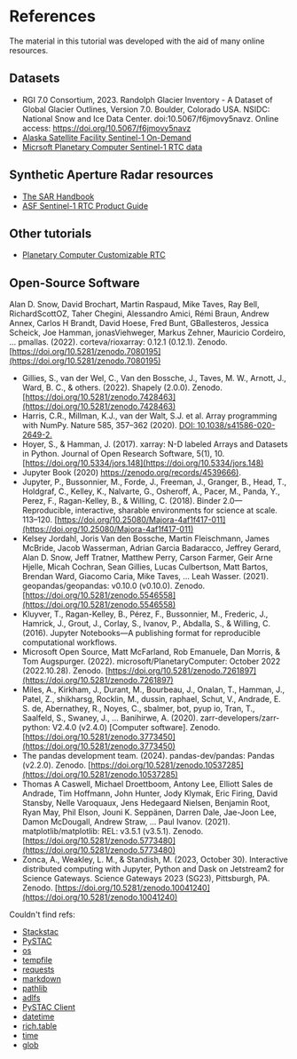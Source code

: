 # References

The material in this tutorial was developed with the aid of many online resources. 

## Datasets

- RGI 7.0 Consortium, 2023. Randolph Glacier Inventory - A Dataset of Global Glacier Outlines, Version 7.0. Boulder, Colorado USA. NSIDC: National Snow and Ice Data Center. doi:10.5067/f6jmovy5navz. Online access: https://doi.org/10.5067/f6jmovy5navz
- [Alaska Satellite Facility Sentinel-1 On-Demand](https://search.asf.alaska.edu/#/?topic=onDemand)
- [Micrsoft Planetary Computer Sentinel-1 RTC data](https://planetarycomputer.microsoft.com/dataset/sentinel-1-rtc)

## Synthetic Aperture Radar resources
- [The SAR Handbook](https://ntrs.nasa.gov/api/citations/20190002563/downloads/20190002563.pdf)
- [ASF Sentinel-1 RTC Product Guide](https://hyp3-docs.asf.alaska.edu/guides/rtc_product_guide/)

## Other tutorials
- [Planetary Computer Customizable RTC](https://planetarycomputer.microsoft.com/docs/tutorials/customizable-rtc-sentinel1/)

## Open-Source Software
 Alan D. Snow, David Brochart, Martin Raspaud, Mike Taves, Ray Bell, RichardScottOZ, Taher Chegini, Alessandro Amici, Rémi Braun, Andrew Annex, Carlos H Brandt, David Hoese, Fred Bunt, GBallesteros, Jessica Scheick, Joe Hamman, jonasViehweger, Markus Zehner, Mauricio Cordeiro, … pmallas. (2022). corteva/rioxarray: 0.12.1 (0.12.1). Zenodo. [https://doi.org/10.5281/zenodo.7080195](https://doi.org/10.5281/zenodo.7080195)
- Gillies, S., van der Wel, C., Van den Bossche, J., Taves, M. W., Arnott, J., Ward, B. C., & others. (2022). Shapely (2.0.0). Zenodo. [https://doi.org/10.5281/zenodo.7428463](https://doi.org/10.5281/zenodo.7428463)
- Harris, C.R., Millman, K.J., van der Walt, S.J. et al. Array programming with NumPy. Nature 585, 357–362 (2020). [DOI: 10.1038/s41586-020-2649-2.](https://doi.org/10.1038/s41586-020-2649-2)
- Hoyer, S., & Hamman, J. (2017). xarray: N-D labeled Arrays and Datasets in Python. Journal of Open Research Software, 5(1), 10. [https://doi.org/10.5334/jors.148](https://doi.org/10.5334/jors.148)
- Jupyter Book (2020) [https://zenodo.org/records/4539666)](https://zenodo.org/records/4539666.).
- Jupyter, P., Bussonnier, M., Forde, J., Freeman, J., Granger, B., Head, T., Holdgraf, C., Kelley, K., Nalvarte, G., Osheroff, A., Pacer, M., Panda, Y., Perez, F., Ragan-Kelley, B., & Willing, C. (2018). Binder 2.0—Reproducible, interactive, sharable environments for science at scale. 113–120. [https://doi.org/10.25080/Majora-4af1f417-011](https://doi.org/10.25080/Majora-4af1f417-011)
- Kelsey Jordahl, Joris Van den Bossche, Martin Fleischmann, James McBride, Jacob Wasserman, Adrian Garcia Badaracco, Jeffrey Gerard, Alan D. Snow, Jeff Tratner, Matthew Perry, Carson Farmer, Geir Arne Hjelle, Micah Cochran, Sean Gillies, Lucas Culbertson, Matt Bartos, Brendan Ward, Giacomo Caria, Mike Taves, … Leah Wasser. (2021). geopandas/geopandas: v0.10.0 (v0.10.0). Zenodo. [https://doi.org/10.5281/zenodo.5546558](https://doi.org/10.5281/zenodo.5546558)
- Kluyver, T., Ragan-Kelley, B., Pérez, F., Bussonnier, M., Frederic, J., Hamrick, J., Grout, J., Corlay, S., Ivanov, P., Abdalla, S., & Willing, C. (2016). Jupyter Notebooks—A publishing format for reproducible computational workflows.
- Microsoft Open Source, Matt McFarland, Rob Emanuele, Dan Morris, & Tom Augspurger. (2022). microsoft/PlanetaryComputer: October 2022 (2022.10.28). Zenodo. [https://doi.org/10.5281/zenodo.7261897](https://doi.org/10.5281/zenodo.7261897)
- Miles, A., Kirkham, J., Durant, M., Bourbeau, J., Onalan, T., Hamman, J., Patel, Z., shikharsg, Rocklin, M., dussin, raphael, Schut, V., Andrade, E. S. de, Abernathey, R., Noyes, C., sbalmer, bot, pyup io, Tran, T., Saalfeld, S., Swaney, J., … Banihirwe, A. (2020). zarr-developers/zarr-python: V2.4.0 (v2.4.0) [Computer software]. Zenodo. [https://doi.org/10.5281/zenodo.3773450](https://doi.org/10.5281/zenodo.3773450)
- The pandas development team. (2024). pandas-dev/pandas: Pandas (v2.2.0). Zenodo. [https://doi.org/10.5281/zenodo.10537285](https://doi.org/10.5281/zenodo.10537285)
- Thomas A Caswell, Michael Droettboom, Antony Lee, Elliott Sales de Andrade, Tim Hoffmann, John Hunter, Jody Klymak, Eric Firing, David Stansby, Nelle Varoquaux, Jens Hedegaard Nielsen, Benjamin Root, Ryan May, Phil Elson, Jouni K. Seppänen, Darren Dale, Jae-Joon Lee, Damon McDougall, Andrew Straw, … Paul Ivanov. (2021). matplotlib/matplotlib: REL: v3.5.1 (v3.5.1). Zenodo. [https://doi.org/10.5281/zenodo.5773480](https://doi.org/10.5281/zenodo.5773480)
- Zonca, A., Weakley, L. M., & Standish, M. (2023, October 30). Interactive distributed computing with Jupyter, Python and Dask on Jetstream2 for Science Gateways. Science Gateways 2023 (SG23), Pittsburgh, PA. Zenodo. [https://doi.org/10.5281/zenodo.10041240](https://doi.org/10.5281/zenodo.10041240)


Couldn't find refs:  
- [Stackstac](https://stackstac.readthedocs.io/en/latest/)
- [PySTAC](https://pystac.readthedocs.io/en/stable/)
- [os](https://docs.python.org/3/library/os.html)
- [tempfile](https://docs.python.org/3/library/tempfile.html)
- [requests](https://pypi.org/project/requests/)
- [markdown](https://pypi.org/project/Markdown/)
- [pathlib](https://docs.python.org/3/library/pathlib.html)
- [adlfs](https://pypi.org/project/adlfs/)
- [PySTAC Client](https://pystac-client.readthedocs.io/en/stable/)
- [datetime](https://docs.python.org/3/library/datetime.html)
- [rich.table](https://rich.readthedocs.io/en/stable/tables.html)
- [time](https://docs.python.org/3/library/time.html)
- [glob](https://docs.python.org/3/library/glob.html)
